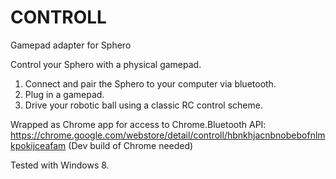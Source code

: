 CONTROLL
========

Gamepad adapter for Sphero

Control your Sphero with a physical gamepad.

1. Connect and pair the Sphero to your computer via bluetooth.
2. Plug in a gamepad.
3. Drive your robotic ball using a classic RC control scheme.

Wrapped as Chrome app for access to Chrome.Bluetooth API:
https://chrome.google.com/webstore/detail/controll/hbnkhjacnbnobebofnlmkpokijceafam
(Dev build of Chrome needed)

Tested with Windows 8.
